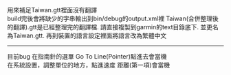 用來補足Taiwan.gtt裡面沒有翻譯  
build完後會將缺少的字串輸出到bin/debug的output.xml裡
Taiwan(合併整理後的翻譯).gtt是已經整理完的翻譯檔. 
請直接複製到garmin的text目錄底下. 
並更名為Taiwan.gtt. 
再到裝置的語言設定裡面將語言改為繁體中文  

------

目前bug
在指南針的選單 Go To Line(Pointer)點進去會當機  
在系統設置，調整單位的地方，點進速度 距離(第一項)會當機  
